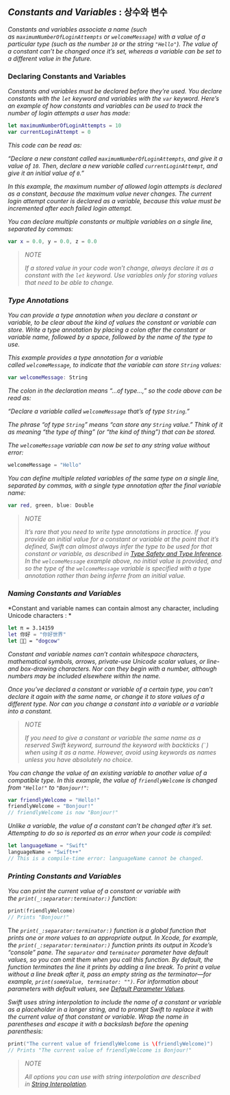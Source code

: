 ## *Constants and Variables* : 상수와 변수

*Constants and variables associate a name (such as `maximumNumberOfLoginAttempts` or `welcomeMessage`) with a value of a particular type (such as the number `10` or the string `"Hello"`). The value of a constant can’t be changed once it’s set, whereas a variable can be set to a different value in the future.*

 

### Declaring Constants and Variables

*Constants and variables must be declared before they’re used. You declare constants with the `let` keyword and variables with the `var` keyword. Here’s an example of how constants and variables can be used to track the number of login attempts a user has made:*

```swift
let maximumNumberOfLoginAttempts = 10
var currentLoginAttempt = 0
```

*This code can be read as:*

*“Declare a new constant called `maximumNumberOfLoginAttempts`, and give it a value of `10`. Then, declare a new variable called `currentLoginAttempt`, and give it an initial value of `0`.”*

*In this example, the maximum number of allowed login attempts is declared as a constant, because the maximum value never changes. The current login attempt counter is declared as a variable, because this value must be incremented after each failed login attempt.*

*You can declare multiple constants or multiple variables on a single line, separated by commas:*

```swift
var x = 0.0, y = 0.0, z = 0.0
```

> *NOTE*
> 
> *If a stored value in your code won’t change, always declare it as a constant with the `let` keyword. Use variables only for storing values that need to be able to change.*

 

### *Type Annotations*

*You can provide a type annotation when you declare a constant or variable, to be clear about the kind of values the constant or variable can store. Write a type annotation by placing a colon after the constant or variable name, followed by a space, followed by the name of the type to use.*

*This example provides a type annotation for a variable called `welcomeMessage`, to indicate that the variable can store `String` values:*

```swift
var welcomeMessage: String
```

*The colon in the declaration means “…of type…,” so the code above can be read as:*

*“Declare a variable called `welcomeMessage` that’s of type `String`.”*

*The phrase “of type `String`” means “can store any `String` value.” Think of it as meaning “the type of thing” (or “the kind of thing”) that can be stored.*

*The `welcomeMessage` variable can now be set to any string value without error:*

```swift
welcomeMessage = "Hello"
```

*You can define multiple related variables of the same type on a single line, separated by commas, with a single type annotation after the final variable name:*

```swift
var red, green, blue: Double
```

> *NOTE*
> 
> *It’s rare that you need to write type annotations in practice. If you provide an initial value for a constant or variable at the point that it’s defined, Swift can almost always infer the type to be used for that constant or variable, as described in [Type Safety and Type Inference](https://docs.swift.org/swift-book/LanguageGuide/TheBasics.html#ID322). In the `welcomeMessage` example above, no initial value is provided, and so the type of the `welcomeMessage` variable is specified with a type annotation rather than being inferre from an initial value.*

 

### *Naming Constants and Variables*

*Constant and variable names can contain almost any character, including Unicode characters : *

```swift
let π = 3.14159
let 你好 = "你好世界"
let 🐶🐮 = "dogcow"
```

*Constant and variable names can’t contain whitespace characters, mathematical symbols, arrows, private-use Unicode scalar values, or line- and box-drawing characters. Nor can they begin with a number, although numbers may be included elsewhere within the name.*

*Once you’ve declared a constant or variable of a certain type, you can’t declare it again with the same name, or change it to store values of a different type. Nor can you change a constant into a variable or a variable into a constant.*

> *NOTE*
> 
> *If you need to give a constant or variable the same name as a reserved Swift keyword, surround the keyword with backticks (`` ` ``) when using it as a name. However, avoid using keywords as names unless you have absolutely no choice.*

*You can change the value of an existing variable to another value of a compatible type. In this example, the value of `friendlyWelcome` is changed from `"Hello!"` to `"Bonjour!"`:*

```swift
var friendlyWelcome = "Hello!"
friendlyWelcome = "Bonjour!"
// friendlyWelcome is now "Bonjour!"
```

*Unlike a variable, the value of a constant can’t be changed after it’s set. Attempting to do so is reported as an error when your code is compiled:*

```swift
let languageName = "Swift"
languageName = "Swift++"
// This is a compile-time error: languageName cannot be changed.
```



### *Printing Constants and Variables*

*You can print the current value of a constant or variable with the `print(_:separator:terminator:)` function:*

```swift
print(friendlyWelcome)
// Prints "Bonjour!"
```

T*he `print(_:separator:terminator:)` function is a global function that prints one or more values to an appropriate output. In Xcode, for example, the `print(_:separator:terminator:)` function prints its output in Xcode’s “console” pane. The `separator` and `terminator` parameter have default values, so you can omit them when you call this function. By default, the function terminates the line it prints by adding a line break. To print a value without a line break after it, pass an empty string as the terminator—for example, `print(someValue, terminator: "")`. For information about parameters with default values, see [Default Parameter Values](https://docs.swift.org/swift-book/LanguageGuide/Functions.html#ID169).*

*Swift uses string interpolation to include the name of a constant or variable as a placeholder in a longer string, and to prompt Swift to replace it with the current value of that constant or variable. Wrap the name in parentheses and escape it with a backslash before the opening parenthesis:*

```swift
print("The current value of friendlyWelcome is \(friendlyWelcome)")
// Prints "The current value of friendlyWelcome is Bonjour!"
```

> *NOTE*
> 
> *All options you can use with string interpolation are described in [String Interpolation](https://docs.swift.org/swift-book/LanguageGuide/StringsAndCharacters.html#ID292).*



